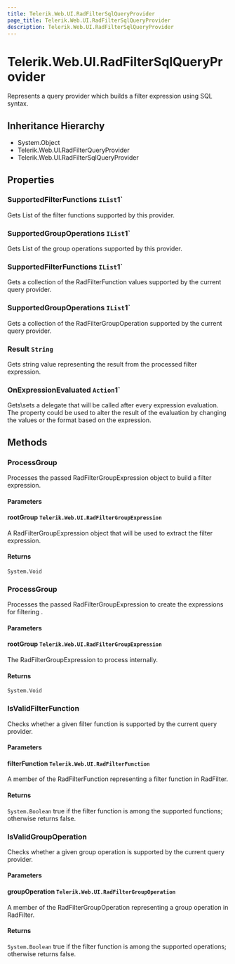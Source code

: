 ```yaml
---
title: Telerik.Web.UI.RadFilterSqlQueryProvider
page_title: Telerik.Web.UI.RadFilterSqlQueryProvider
description: Telerik.Web.UI.RadFilterSqlQueryProvider
---
```


# Telerik.Web.UI.RadFilterSqlQueryProvider

Represents a query provider which builds a filter expression using SQL syntax.

## Inheritance Hierarchy

* System.Object
* Telerik.Web.UI.RadFilterQueryProvider
* Telerik.Web.UI.RadFilterSqlQueryProvider

## Properties

###  SupportedFilterFunctions `IList`1`

Gets List of the filter functions supported by this provider.

###  SupportedGroupOperations `IList`1`

Gets List of the group operations supported by this provider.

###  SupportedFilterFunctions `IList`1`

Gets a collection of the RadFilterFunction values supported by the current query provider.

###  SupportedGroupOperations `IList`1`

Gets a collection of the RadFilterGroupOperation supported by the current query provider.

###  Result `String`

Gets string value representing the result from the processed filter expression.

###  OnExpressionEvaluated `Action`1`

Gets\sets a delegate that will be called after every expression evaluation.
            The property could be used to alter the result of the evaluation by changing
            the values or the format based on the expression.

## Methods

###  ProcessGroup

Processes the passed RadFilterGroupExpression object to build a filter expression.

#### Parameters

#### rootGroup `Telerik.Web.UI.RadFilterGroupExpression`

A RadFilterGroupExpression object that will be used to extract the 
            filter expression.

#### Returns

`System.Void` 

###  ProcessGroup

Processes the passed RadFilterGroupExpression to create the expressions for
            filtering .

#### Parameters

#### rootGroup `Telerik.Web.UI.RadFilterGroupExpression`

The RadFilterGroupExpression to process internally.

#### Returns

`System.Void` 

###  IsValidFilterFunction

Checks whether a given filter function is supported by the current query provider.

#### Parameters

#### filterFunction `Telerik.Web.UI.RadFilterFunction`

A member of the RadFilterFunction representing a filter function
            in RadFilter.

#### Returns

`System.Boolean` true if the filter function is among the supported functions; otherwise returns false.

###  IsValidGroupOperation

Checks whether a given group operation is supported by the current query provider.

#### Parameters

#### groupOperation `Telerik.Web.UI.RadFilterGroupOperation`

A member of the RadFilterGroupOperation representing a group operation
            in RadFilter.

#### Returns

`System.Boolean` true if the filter function is among the supported operations; otherwise returns false.

